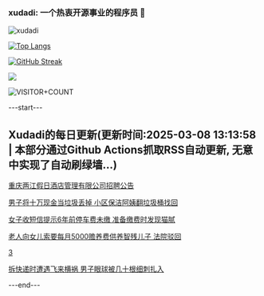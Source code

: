 ### xudadi: 一个热衷开源事业的程序员 👋

![xudadi](https://github-readme-stats-git-masterorgs-github-readme-stats-team.vercel.app/api?username=xudadi)

[![Top Langs](https://github-readme-stats.vercel.app/api/top-langs/?username=xudadi)](https://github.com/anuraghazra/github-readme-stats)

[![GitHub Streak](https://streak-stats.demolab.com?user=xudadi&locale=zh_Hans)](https://git.io/streak-stats)

![](https://raw.githubusercontent.com/xudadi/xudadi/main/assets/github-contribution-grid-snake.svg)

![VISITOR+COUNT](https://komarev.com/ghpvc/?username=xudadi&label=VISITOR+COUNT)


---start---

## Xudadi的每日更新(更新时间:2025-03-08 13:13:58 | 本部分通过Github Actions抓取RSS自动更新, 无意中实现了自动刷绿墙...)

[重庆两江假日酒店管理有限公司招聘公告](https://www.gongkaoleida.com/article/2313858)

[男子将十万现金当垃圾丢掉 小区保洁阿姨翻垃圾桶找回](https://m.163.com/news/article/JQ45BQPU0001899O.html)

[女子收短信提示6年前停车费未缴 准备缴费时发现猫腻](https://m.163.com/news/article/JQ2VC214051492LM.html)

[老人向女儿索要每月5000赡养费供养智残儿子 法院驳回](https://m.163.com/news/article/JQ2QJ9B90514EGPO.html)

[3](https://m.163.com/touch/news/sub/domestic)

[拆快递时遭遇飞来横祸 男子眼球被几十根细刺扎入](https://m.163.com/news/article/JQ29KSIJ0514R9OJ.html)

---end---
